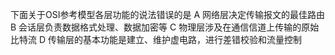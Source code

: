 
下面关于OSI参考模型各层功能的说法错误的是
A 网络层决定传输报文的最佳路由 
B 会话层负责数据格式处理、数据加密等 
C 物理层涉及在通信信道上传输的原始比特流 
D 传输层的基本功能是建立、维护虚电路，进行差错校验和流量控制
